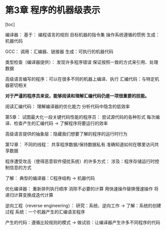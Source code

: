 # 第3章 程序的机器级表示



[toc]



编译器：
	基于：
		编程语言的规则
		目标机器的指令集
		操作系统遵循的惯例
	生成：
		机器代码

GCC：
	调用：汇编器、链接器
	生成：可执行的机器代码

类型检查（编译器提供）：
	发现许多程序错误
	保证按照一致的方式来引用、处理数据

高级语言编写的程序：可以在很多不同的机器上编译、执行
汇编代码：与特定机器密切相关

**对于严谨的程序员来说，能够阅读和理解汇编代码仍是一项很重要的技能。**

阅读汇编代码：
	理解编译器的优化能力
	分析代码中隐含的低效率

第5章：
	试图最大化一段关键代码性能的程序员：
		尝试源代码的各种形式
		每次编译、检查产生的汇编代码 → 了解程序将要运行的效率

高级语言提供的抽象层：隐藏我们想要了解的程序的运行时行为

第12章：
	不同的线程：
		共享程序数据/保持数据私有
		准确知道如何在哪里访问共享数据

程序遭受攻击（使得恶意软件侵扰系统）的许多方式：
	涉及：程序存储运行时控制信息的方式

了解：
	典型的编译器：C程序结构 → 机器代码

优化编译器：
	重新排列执行顺序
	消除不必要的计算
	用快速操作替换慢速操作
	将递归计算变换成迭代计算

逆向工程（reverse engineering）：
	研究：系统、逆向工作 → 了解：系统的创建过程
	系统：一个机器产生的汇编语言程序

产生的代码：遵循比较规则的模式 → 做试验：让编译器产生许多不同程序的代码